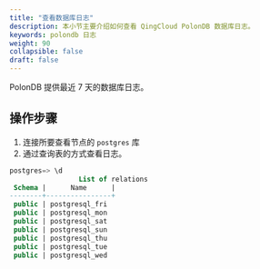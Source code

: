 ```yaml
---
title: "查看数据库日志"
description: 本小节主要介绍如何查看 QingCloud PolonDB 数据库日志。 
keywords: polondb 日志
weight: 90
collapsible: false
draft: false
---
```


PolonDB 提供最近 7 天的数据库日志。

## 操作步骤

1. 连接所要查看节点的 `postgres` 库
2. 通过查询表的方式查看日志。

```sql
postgres=> \d
                 List of relations
 Schema |      Name      |
--------+----------------+
 public | postgresql_fri
 public | postgresql_mon
 public | postgresql_sat
 public | postgresql_sun
 public | postgresql_thu
 public | postgresql_tue 
 public | postgresql_wed 

```

